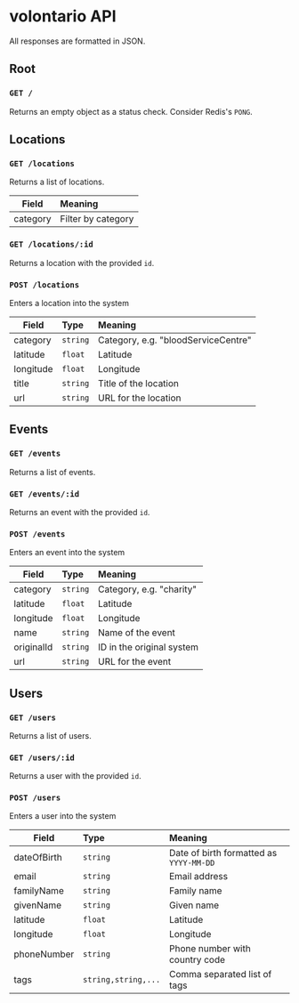 volontario API
==============
All responses are formatted in JSON.

Root
----

### `GET /`
Returns an empty object as a status check. Consider Redis's `PONG`.

Locations
---------

### `GET /locations`
Returns a list of locations.

| Field | Meaning |
|-------|:--------|
| category | Filter by category |

### `GET /locations/:id`
Returns a location with the provided `id`.

### `POST /locations`
Enters a location into the system

| Field | Type | Meaning |
|-------|:---- |:--------|
| category | `string` | Category, e.g. "bloodServiceCentre" |
| latitude | `float` | Latitude |
| longitude | `float` | Longitude |
| title | `string` | Title of the location |
| url | `string` | URL for the location |

Events
------

### `GET /events`
Returns a list of events.

### `GET /events/:id`
Returns an event with the provided `id`.

### `POST /events`
Enters an event into the system

| Field | Type | Meaning |
|-------|:---- |:--------|
| category | `string` | Category, e.g. "charity" |
| latitude | `float` | Latitude |
| longitude | `float` | Longitude |
| name | `string` | Name of the event |
| originalId | `string` | ID in the original system |
| url | `string` | URL for the event |

Users
-----

### `GET /users`
Returns a list of users.

### `GET /users/:id`
Returns a user with the provided `id`.

### `POST /users`
Enters a user into the system

| Field | Type | Meaning |
|-------|:---- |:--------|
| dateOfBirth | `string` | Date of birth formatted as `YYYY-MM-DD`
| email | `string` | Email address
| familyName | `string` | Family name |
| givenName | `string` | Given name |
| latitude | `float` | Latitude |
| longitude | `float` | Longitude |
| phoneNumber | `string` | Phone number with country code |
| tags | `string,string,...` | Comma separated list of tags |
